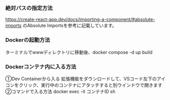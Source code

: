 ### 絶対パスの指定方法
https://create-react-app.dev/docs/importing-a-component/#absolute-imports
のAbsolute Importsを参考に記載しています。

### Dockerの起動方法
ターミナルでwwwディレクトリに移動後、docker compose -d up build

### Dockerコンテナ内に入る方法
①Dev Containerから入る
拡張機能をダウンロードして、VSコード左下のアイコンをクリック、実行中のコンテナにアタッチすると別ウインドウで開きます
②コマンドで入る方法
docker exec -it コンテナID sh

